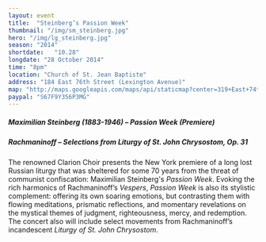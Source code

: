 ```yaml
---
layout: event
title:  "Steinberg’s Passion Week"
thumbnail: "/img/sm_steinberg.jpg"
hero: "/img/lg_steinberg.jpg"
season: "2014"
shortdate:   "10.28"
longdate: "28 October 2014"
time: "8pm"
location: "Church of St. Jean Baptiste"
address: "184 East 76th Street (Lexington Avenue)"
map: "http://maps.googleapis.com/maps/api/staticmap?center=319+East+74th+Street+New York,+NY&zoom=9&size=700x300&visual_refresh=true&maptype=roadmap&markers=color:green%7Clabel:A%7C40.7698916,-73.9562465&sensor=false"
paypal: "S67F9Y356P3MG"
---
```


##### Maximilian Steinberg  (1883-1946) – Passion Week (Premiere)

##### Rachmaninoff – Selections from Liturgy of St. John Chrysostom, Op. 31

The renowned Clarion Choir presents the New York premiere of a long lost Russian liturgy that was sheltered for some 70 years from the threat of communist confiscation: Maximilian Steinberg's *Passion Week*.  Evoking the rich harmonics of Rachmaninoff’s *Vespers*, *Passion Week* is also its stylistic complement: offering its own soaring emotions, but contrasting them with flowing meditations, prismatic reflections, and momentary revelations on the mystical themes of judgment, righteousness, mercy, and redemption.  The concert also will include select movements from Rachmaninoff’s incandescent *Liturgy of St. John Chrysostom*.
